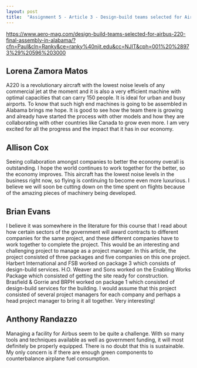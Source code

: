 ```yaml
---
layout: post
title:  "Assignment 5 - Article 3 - Design-build teams selected for Airbus 220 final assembly in Alabama"
---
```


<https://www.aero-mag.com/design-build-teams-selected-for-airbus-220-final-assembly-in-alabama/?cfn=Paul&cln=Ranky&ce=ranky%40njit.edu&cc=NJIT&cph=001%20%28973%29%20596%203000>

## Lorena Zamora Matos

A220 is a revolutionary aircraft with the lowest noise levels of any commercial jet at the moment and it is also a very efficient machine with optimal capacities that can carry 150 people. It is ideal for urban and busy airports. To know that such high end machines is going to be assembled in Alabama brings me hope. It is good to see how the team there is growing and already have started the process with other models and how they are collaborating with other countries like Canada to grow even more. I am very excited for all the progress and the impact that it has in our economy.

## Allison Cox

Seeing collaboration amongst companies to better the economy overall is outstanding. I hope the world continues to work together for the better, so the economy improves. This aircraft has the lowest noise levels in the business right now, so flying is continuing to become even more luxurious. I believe we will soon be cutting down on the time spent on flights because of the amazing pieces of machinery being developed. 

## Brian Evans

I believe it was somewhere in the literature for this course that I read about how certain sectors of the government will award contracts to different companies for the same project, and these different companies have to work together to complete the project.  This would be an interesting and challenging project to manage as a project manager.  In this article, the project consisted of three packages and five companies on this one project.  Harbert International and FSB worked on package 3 which consists of design-build services.  H.O. Weaver and Sons worked on the Enabling Works Package which consisted of getting the site ready for construction. Brasfield & Gorrie and BRPH worked on package 1 which consisted of design-build services for the building.  I would assume that this project consisted of several project managers for each company and perhaps a head project manager to bring it all together.  Very interesting!    

## Anthony Randazzo

Managing a facility for Airbus seem to be quite a challenge. With so many tools and techniques available as well as government funding, it will most definitely be properly equipped. There is no doubt that this is sustainable. My only concern is if there are enough green components to counterbalance airplane fuel consumption.
